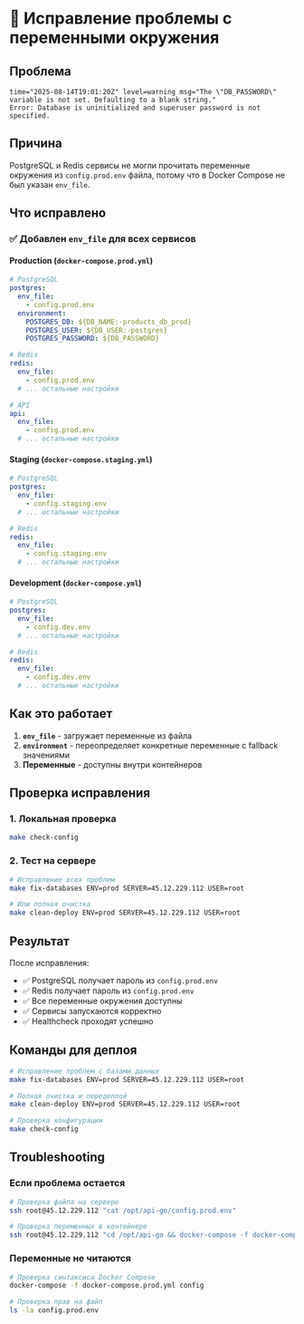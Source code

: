 # 🔧 Исправление проблемы с переменными окружения

## Проблема
```
time="2025-08-14T19:01:20Z" level=warning msg="The \"DB_PASSWORD\" variable is not set. Defaulting to a blank string."
Error: Database is uninitialized and superuser password is not specified.
```

## Причина
PostgreSQL и Redis сервисы не могли прочитать переменные окружения из `config.prod.env` файла, потому что в Docker Compose не был указан `env_file`.

## Что исправлено

### ✅ Добавлен `env_file` для всех сервисов

#### Production (`docker-compose.prod.yml`)
```yaml
# PostgreSQL
postgres:
  env_file:
    - config.prod.env
  environment:
    POSTGRES_DB: ${DB_NAME:-products_db_prod}
    POSTGRES_USER: ${DB_USER:-postgres}
    POSTGRES_PASSWORD: ${DB_PASSWORD}

# Redis
redis:
  env_file:
    - config.prod.env
  # ... остальные настройки

# API
api:
  env_file:
    - config.prod.env
  # ... остальные настройки
```

#### Staging (`docker-compose.staging.yml`)
```yaml
# PostgreSQL
postgres:
  env_file:
    - config.staging.env
  # ... остальные настройки

# Redis
redis:
  env_file:
    - config.staging.env
  # ... остальные настройки
```

#### Development (`docker-compose.yml`)
```yaml
# PostgreSQL
postgres:
  env_file:
    - config.dev.env
  # ... остальные настройки

# Redis
redis:
  env_file:
    - config.dev.env
  # ... остальные настройки
```

## Как это работает

1. **`env_file`** - загружает переменные из файла
2. **`environment`** - переопределяет конкретные переменные с fallback значениями
3. **Переменные** - доступны внутри контейнеров

## Проверка исправления

### 1. Локальная проверка
```bash
make check-config
```

### 2. Тест на сервере
```bash
# Исправление всех проблем
make fix-databases ENV=prod SERVER=45.12.229.112 USER=root

# Или полная очистка
make clean-deploy ENV=prod SERVER=45.12.229.112 USER=root
```

## Результат

После исправления:
- ✅ PostgreSQL получает пароль из `config.prod.env`
- ✅ Redis получает пароль из `config.prod.env`
- ✅ Все переменные окружения доступны
- ✅ Сервисы запускаются корректно
- ✅ Healthcheck проходят успешно

## Команды для деплоя

```bash
# Исправление проблем с базами данных
make fix-databases ENV=prod SERVER=45.12.229.112 USER=root

# Полная очистка и передеплой
make clean-deploy ENV=prod SERVER=45.12.229.112 USER=root

# Проверка конфигурации
make check-config
```

## Troubleshooting

### Если проблема остается
```bash
# Проверка файла на сервере
ssh root@45.12.229.112 "cat /opt/api-go/config.prod.env"

# Проверка переменных в контейнере
ssh root@45.12.229.112 "cd /opt/api-go && docker-compose -f docker-compose.prod.yml exec postgres env | grep DB_"
```

### Переменные не читаются
```bash
# Проверка синтаксиса Docker Compose
docker-compose -f docker-compose.prod.yml config

# Проверка прав на файл
ls -la config.prod.env
``` 